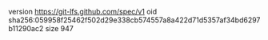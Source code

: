 version https://git-lfs.github.com/spec/v1
oid sha256:059958f25462f502d29e338cb574557a8a422d71d5357af34bd6297b11290ac2
size 947
